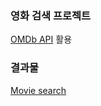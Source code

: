 ### 영화 검색 프로젝트
[OMDb API](https://www.omdbapi.com) 활용

### 결과물
[Movie search](https://singular-tarsier-01b220.netlify.app)
